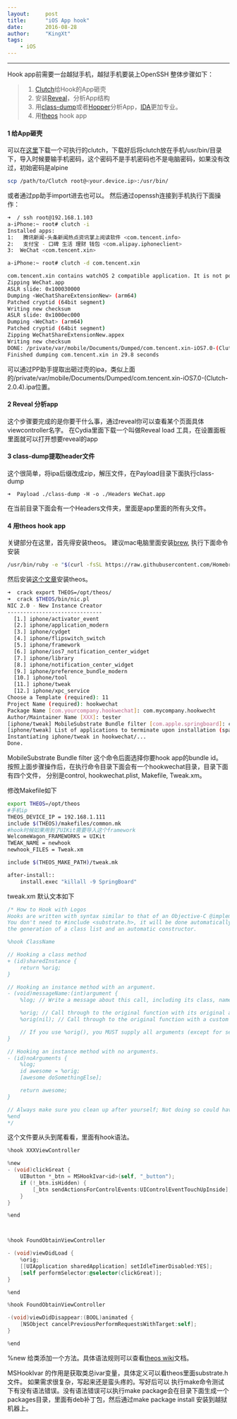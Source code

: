 ```yaml
---
layout:     post		
title:      "iOS App hook"		
date:       2016-08-28	
author:     "KingXt"		
tags:
    - iOS
---
```


---
Hook app前需要一台越狱手机，越狱手机要装上OpenSSH
整体步骤如下：

> 1. [Clutch](https://github.com/KJCracks/Clutch)给Hook的App砸壳
> 2. 安装[Reveal](http://revealapp.com/)，分析App结构
> 2. 用[class-dump](https://github.com/nygard/class-dump)或者[Hopper](http://www.hopper.com/)分析App，[IDA](https://www.hex-rays.com/index.shtml)更加专业。
> 3. 用[theos](https://github.com/theos/theos) hook app


#### 1 给App砸壳
可以在[这里](https://github.com/KJCracks/Clutch/releases)下载一个可执行的clutch，下载好后将clutch放在手机/usr/bin/目录下，导入时候要输手机密码，这个密码不是手机密码也不是电脑密码，如果没有改过，初始密码是alpine

``` bash
scp /path/to/Clutch root@<your.device.ip>:/usr/bin/
```

或者通过pp助手import进去也可以。
然后通过openssh连接到手机执行下面操作：

``` bash
➜  / ssh root@192.168.1.103
a-iPhone:~ root# clutch -i
Installed apps:
1:   腾讯新闻-头条新闻热点资讯掌上阅读软件 <com.tencent.info>
2:   支付宝 - 口碑 生活 理财 钱包 <com.alipay.iphoneclient>
3:  WeChat <com.tencent.xin>

a-iPhone:~ root# clutch -d com.tencent.xin

com.tencent.xin contains watchOS 2 compatible application. It is not possible to dump watchOS 2 apps with Clutch 2.0.4 at this moment.
Zipping WeChat.app
ASLR slide: 0x100030000
Dumping <WeChatShareExtensionNew> (arm64)
Patched cryptid (64bit segment)
Writing new checksum
ASLR slide: 0x1000ec000
Dumping <WeChat> (arm64)
Patched cryptid (64bit segment)
Zipping WeChatShareExtensionNew.appex
Writing new checksum
DONE: /private/var/mobile/Documents/Dumped/com.tencent.xin-iOS7.0-(Clutch-2.0.4).ipa
Finished dumping com.tencent.xin in 29.8 seconds
```

可以通过PP助手提取出砸过壳的ipa，类似上面的/private/var/mobile/Documents/Dumped/com.tencent.xin-iOS7.0-(Clutch-2.0.4).ipa位置。

#### 2 Reveal 分析app
这个步骤要完成的是你要干什么事，通过reveal你可以查看某个页面具体viewcontroller名字。
在Cydia里面下载一个叫做Reveal load 工具，在设置面板里面就可以打开想要reveal的app

#### 3 class-dump提取header文件
这个很简单，将ipa后缀改成zip，解压文件，在Payload目录下面执行class-dump

```shell
➜  Payload ./class-dump -H -o ./Headers WeChat.app 
```

在当前目录下面会有一个Headers文件夹，里面是app里面的所有头文件。

#### 4 用theos hook app
关键部分在这里，首先得安装theos。
建议mac电脑里面安装[brew](http://brew.sh/), 执行下面命令安装

``` bash
/usr/bin/ruby -e "$(curl -fsSL https://raw.githubusercontent.com/Homebrew/install/master/install)"
```
然后安装[这个文章](https://github.com/theos/theos/wiki/Installation)安装theos。

``` bash
➜  crack export THEOS=/opt/theos/
➜  crack $THEOS/bin/nic.pl
NIC 2.0 - New Instance Creator
------------------------------
  [1.] iphone/activator_event
  [2.] iphone/application_modern
  [3.] iphone/cydget
  [4.] iphone/flipswitch_switch
  [5.] iphone/framework
  [6.] iphone/ios7_notification_center_widget
  [7.] iphone/library
  [8.] iphone/notification_center_widget
  [9.] iphone/preference_bundle_modern
  [10.] iphone/tool
  [11.] iphone/tweak
  [12.] iphone/xpc_service
Choose a Template (required): 11
Project Name (required): hookwechat
Package Name [com.yourcompany.hookwechat]: com.mycompany.hookwecht
Author/Maintainer Name [XXX]: tester
[iphone/tweak] MobileSubstrate Bundle filter [com.apple.springboard]: com.tencent.xin
[iphone/tweak] List of applications to terminate upon installation (space-separated, '-' for none) [SpringBoard]: 
Instantiating iphone/tweak in hookwechat/...
Done.
```

MobileSubstrate Bundle filter  这个命令后面选择你要hook app的bundle id。
按照上面步骤操作后，在执行命令目录下面会有一个hookwechat目录，目录下面有四个文件，
分别是control, hookwechat.plist, Makefile, Tweak.xm。

修改Makefile如下

``` bash
export THEOS=/opt/theos
#手机ip
THEOS_DEVICE_IP = 192.168.1.111 
include $(THEOS)/makefiles/common.mk
#hook时候如果用到了UIKit需要导入这个framework
WelcomeWagon_FRAMEWORKS = UIKit
TWEAK_NAME = newhook
newhook_FILES = Tweak.xm

include $(THEOS_MAKE_PATH)/tweak.mk

after-install::
	install.exec "killall -9 SpringBoard"
```

tweak.xm 默认文本如下

``` objectivec
/* How to Hook with Logos
Hooks are written with syntax similar to that of an Objective-C @implementation.
You don't need to #include <substrate.h>, it will be done automatically, as will
the generation of a class list and an automatic constructor.

%hook ClassName

// Hooking a class method
+ (id)sharedInstance {
	return %orig;
}

// Hooking an instance method with an argument.
- (void)messageName:(int)argument {
	%log; // Write a message about this call, including its class, name and arguments, to the system log.

	%orig; // Call through to the original function with its original arguments.
	%orig(nil); // Call through to the original function with a custom argument.

	// If you use %orig(), you MUST supply all arguments (except for self and _cmd, the automatically generated ones.)
}

// Hooking an instance method with no arguments.
- (id)noArguments {
	%log;
	id awesome = %orig;
	[awesome doSomethingElse];

	return awesome;
}

// Always make sure you clean up after yourself; Not doing so could have grave consequences!
%end
*/
```

这个文件要从头到尾看看，里面有hook语法。


``` objectivec
%hook XXXViewController

%new
- (void)clickGreat {
	UIButton *_btn = MSHookIvar<id>(self, "_button");
	if (!_btn.isHidden) {
		[_btn sendActionsForControlEvents:UIControlEventTouchUpInside];
	}
}

%end



%hook FoundObtainViewController

- (void)viewDidLoad {
	%orig;
	[[UIApplication sharedApplication] setIdleTimerDisabled:YES];
	[self performSelector:@selector(clickGreat)];
}

%end

%hook FoundObtainViewController

-(void)viewDidDisappear:(BOOL)animated {
	[NSObject cancelPreviousPerformRequestsWithTarget:self];
}

%end
```

%new 给类添加一个方法。具体语法规则可以查看[theos wiki](https://github.com/theos/theos/wiki)文档。

MSHookIvar 的作用是获取类总ivar变量，具体定义可以看theos里面substrate.h文件。
如果需求很复杂，写起来还是蛮头疼的。写好后可以 执行make命令测试下有没有语法错误。没有语法错误可以执行make package会在目录下面生成一个packages目录，里面有deb补丁包，然后通过make package install 安装到越狱机器上。
